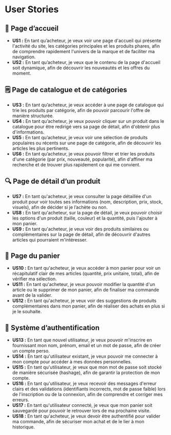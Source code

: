 # User Stories 

## 🏡 Page d’accueil

*   **US1 :** En tant qu’acheteur, je veux voir une page d'accueil qui présente l'activité du site, les catégories principales et les produits phares, afin de comprendre rapidement l'univers de la marque et de faciliter ma navigation.
*   **US2 :** En tant qu’acheteur, je veux que le contenu de la page d'accueil soit dynamique, afin de découvrir les nouveautés et les offres du moment.

## 🗒️ Page de catalogue et de catégories

*   **US3 :** En tant qu’acheteur, je veux accéder à une page de catalogue qui trie les produits par catégorie, afin de pouvoir parcourir l'offre de manière structurée.
*   **US4 :** En tant qu’acheteur, je veux pouvoir cliquer sur un produit dans le catalogue pour être redirigé vers sa page de détail, afin d'obtenir plus d'informations.
*   **US5 :** En tant qu’acheteur, je veux voir une sélection de produits populaires ou récents sur une page de catégorie, afin de découvrir les articles les plus pertinents.
*   **US6 :** En tant qu’acheteur, je veux pouvoir filtrer et trier les produits d'une catégorie (par prix, nouveauté, popularité), afin d'affiner ma recherche et de trouver plus rapidement ce qui me convient.

## 🔍 Page de détail d’un produit

*   **US7 :** En tant qu'acheteur, je veux consulter la page détaillée d'un produit pour voir toutes ses informations (nom, description, prix, stock, visuels), afin de décider si je l’achète ou non.
*   **US8 :** En tant qu'acheteur, sur la page de détail, je veux pouvoir choisir les options d'un produit (taille, couleur) et la quantité, puis l'ajouter à mon panier.
*   **US9 :** En tant qu'acheteur, je veux voir des produits similaires ou complémentaires sur la page de détail, afin de découvrir d'autres articles qui pourraient m'intéresser.

## 🧺 Page du panier

*   **US10 :** En tant qu'acheteur, je veux accéder à mon panier pour voir un récapitulatif clair de mes articles (quantité, prix unitaire, total), afin de vérifier ma sélection.
*   **US11 :** En tant qu'acheteur, je veux pouvoir modifier la quantité d'un article ou le supprimer de mon panier, afin de finaliser ma commande avant de la valider.
*   **US12 :** En tant qu'acheteur, je veux voir des suggestions de produits complémentaires dans mon panier, afin de réaliser des achats en plus si je le souhaite.

## 🔐 Système d’authentification

*   **US13 :** En tant que nouvel utilisateur, je veux pouvoir m'inscrire en fournissant mon nom, prénom, email et un mot de passe, afin de créer un compte perso.
*   **US14 :** En tant qu'utilisateur existant, je veux pouvoir me connecter à mon compte pour accéder à mes données personnelles.
*   **US15 :** En tant qu'utilisateur, je veux que mon mot de passe soit stocké de manière sécurisée (hashage), afin de garantir la protection de mon compte.
*   **US16 :** En tant qu'utilisateur, je veux recevoir des messages d'erreur clairs et des validations (identifiants incorrects, mot de passe faible) lors de l'inscription ou de la connexion, afin de comprendre et corriger mes erreurs.
*   **US17 :** En tant qu'utilisateur connecté, je veux que mon panier soit sauvegardé pour pouvoir le retrouver lors de ma prochaine visite.
*   **US18 :** En tant qu'acheteur, je veux devoir être authentifié pour valider ma commande, afin de sécuriser mon achat et de le lier à mon historique.
